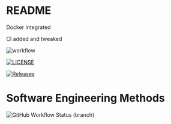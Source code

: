 # README

Docker integrated

CI added and tweaked

![workflow](https://github.com/Chris1429/sem/actions/workflows/main.yml/badge.svg)

[![LICENSE](https://img.shields.io/github/license/Chris1429/sem.svg?style=flat-square)](https://github.com/Chris1429/sem/blob/master/LICENSE)

[![Releases](https://img.shields.io/github/release/Chris1429/sem/all.svg?style=flat-square)](https://github.com/Chris1429/sem/releases)

# Software Engineering Methods
![GitHub Workflow Status (branch)](https://img.shields.io/github/workflow/status/Chris1429/sem/A%20workflow%20for%20my%20Hello%20World%20App/develop)
